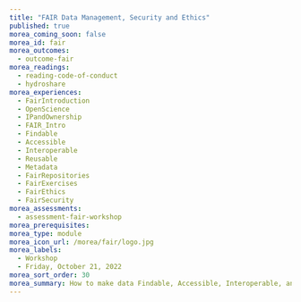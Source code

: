 ```yaml
---
title: "FAIR Data Management, Security and Ethics"
published: true
morea_coming_soon: false
morea_id: fair
morea_outcomes:
  - outcome-fair
morea_readings:
  - reading-code-of-conduct
  - hydroshare
morea_experiences:
  - FairIntroduction
  - OpenScience
  - IPandOwnership
  - FAIR_Intro
  - Findable
  - Accessible
  - Interoperable
  - Reusable
  - Metadata
  - FairRepositories
  - FairExercises
  - FairEthics
  - FairSecurity
morea_assessments:
  - assessment-fair-workshop
morea_prerequisites:
morea_type: module
morea_icon_url: /morea/fair/logo.jpg
morea_labels:
  - Workshop
  - Friday, October 21, 2022
morea_sort_order: 30
morea_summary: How to make data Findable, Accessible, Interoperable, and Reusable.
---
```

